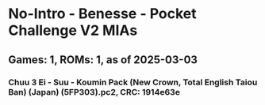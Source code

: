 # No-Intro - Benesse - Pocket Challenge V2 MIAs
## Games: 1, ROMs: 1, as of 2025-03-03

### Chuu 3 Ei - Suu - Koumin Pack (New Crown, Total English Taiou Ban) (Japan) (5FP303).pc2, CRC: 1914e63e
